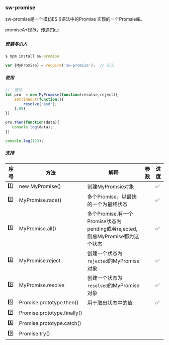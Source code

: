 ### sw-promise

sw-promise是一个模仿ES 6语法中的Promise 实现的一个Promsie库。

promiseA+规范，[传送门👉](https://promisesaplus.com/)
##### 安装与引入
```bat
$ npm install sw-promise
```
```js
var {MyPromise} = require('sw-promise');  // 引入
```

##### 使用
```js
//  测试
let pro  = new MyPromise(function(resolve,reject){
    setTimeout(function(){
        resolve('asd');
    },99)
})

pro.then(function(data){
   console.log(data);
})

console.log(123);    
```

##### 支持 
| 序号| 方法 | 解释 | 参数 |进度 |
| ------ | ------ | ------ | ------  | ------ | 
| 1️⃣ | new MyPromise() | 创建MyPromsie对象 | |  ✅  |
| 2️⃣ | MyPromise.race() | 多个Promise，以最快的一个为最终状态 || ✅  | 
| 3️⃣ | MyPromise.all() | 多个Promise,有一个Promise状态为pending或者rejected,则总MyPromise都为这个状态  | | ✅  |  
| 4️⃣ | MyPromise.reject | 创建一个状态为`rejected`的MyPromise对象 || ✅  |  
| 5️⃣ | MyPromise.resolve | 创建一个状态为`resolved`的MyPromise对象 || ✅  | 
| 6️⃣| Promise.prototype.then() | 用于取出状态中的值 || ✅  | 
| 7️⃣ |Promise.prototype.finally() |  |  | 
| 8️⃣ | Promise.prototype.catch() |  |  | 
| 9️⃣ | Promise.try() |  |  |  








